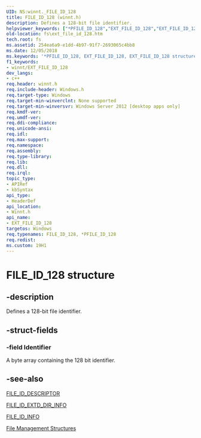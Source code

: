 ```yaml
---
UID: NS:winnt._FILE_ID_128
title: FILE_ID_128 (winnt.h)
description: Defines a 128-bit file identifier.
helpviewer_keywords: ["*PFILE_ID_128","EXT_FILE_ID_128","EXT_FILE_ID_128 structure [Files]","FILE_ID_128","FILE_ID_128 structure [Files]","PEXT_FILE_ID_128","PEXT_FILE_ID_128 structure pointer [Files]","_FILE_ID_128","fs.ext_file_id_128","winnt/FILE_ID_128","winnt/PEXT_FILE_ID_128"]
old-location: fs\ext_file_id_128.htm
tech.root: fs
ms.assetid: 254ea6a9-e1dd-4b97-91f7-2693065c4bb8
ms.date: 12/05/2018
ms.keywords: '*PFILE_ID_128, EXT_FILE_ID_128, EXT_FILE_ID_128 structure [Files], FILE_ID_128, FILE_ID_128 structure [Files], PEXT_FILE_ID_128, PEXT_FILE_ID_128 structure pointer [Files], _FILE_ID_128, fs.ext_file_id_128, winnt/FILE_ID_128, winnt/PEXT_FILE_ID_128'
f1_keywords:
- winnt/EXT_FILE_ID_128
dev_langs:
- c++
req.header: winnt.h
req.include-header: Windows.h
req.target-type: Windows
req.target-min-winverclnt: None supported
req.target-min-winversvr: Windows Server 2012 [desktop apps only]
req.kmdf-ver: 
req.umdf-ver: 
req.ddi-compliance: 
req.unicode-ansi: 
req.idl: 
req.max-support: 
req.namespace: 
req.assembly: 
req.type-library: 
req.lib: 
req.dll: 
req.irql: 
topic_type:
- APIRef
- kbSyntax
api_type:
- HeaderDef
api_location:
- Winnt.h
api_name:
- EXT_FILE_ID_128
targetos: Windows
req.typenames: FILE_ID_128, *PFILE_ID_128
req.redist: 
ms.custom: 19H1
---
```


# FILE_ID_128 structure


## -description


Defines a 128-bit file identifier.


## -struct-fields




### -field Identifier

A byte array containing  the 128 bit identifier.


## -see-also




<a href="https://docs.microsoft.com/windows/desktop/api/winbase/ns-winbase-file_id_descriptor">FILE_ID_DESCRIPTOR</a>



<a href="https://docs.microsoft.com/windows/desktop/api/winbase/ns-winbase-file_id_extd_dir_info">FILE_ID_EXTD_DIR_INFO</a>



<a href="https://docs.microsoft.com/windows/desktop/api/winbase/ns-winbase-file_id_info">FILE_ID_INFO</a>



<a href="https://docs.microsoft.com/windows/desktop/FileIO/file-management-structures">File Management Structures</a>
 

 

